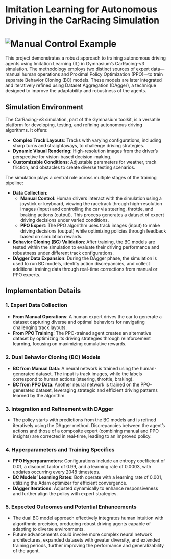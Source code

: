 # Imitation Learning for Autonomous Driving in the CarRacing Simulation

# ![Manual Control Example](images/bc.gif)


This project demonstrates a robust approach to training autonomous driving agents using Imitation Learning (IL) in Gymnasium’s CarRacing-v3 simulation. The methodology employs two distinct sources of expert data—manual human operations and Proximal Policy Optimization (PPO)—to train separate Behavior Cloning (BC) models. These models are later integrated and iteratively refined using Dataset Aggregation (DAgger), a technique designed to improve the adaptability and robustness of the agents.

## Simulation Environment

The CarRacing-v3 simulation, part of the Gymnasium toolkit, is a versatile platform for developing, testing, and refining autonomous driving algorithms. It offers:
- **Complex Track Layouts**: Tracks with varying configurations, including sharp turns and straightaways, to challenge driving strategies.
- **Dynamic Visual Rendering**: High-resolution images from the driver’s perspective for vision-based decision-making.
- **Customizable Conditions**: Adjustable parameters for weather, track friction, and obstacles to create diverse testing scenarios.

The simulation plays a central role across multiple stages of the training pipeline:
- **Data Collection**:
  - **Manual Control**: Human drivers interact with the simulation using a joystick or keyboard, viewing the racetrack through high-resolution images (input) and controlling the car via steering, throttle, and braking actions (output). This process generates a dataset of expert driving decisions under varied conditions.
  - **PPO Expert**: The PPO algorithm uses track images (input) to make driving decisions (output) while optimizing policies through feedback based on simulation rewards.
- **Behavior Cloning (BC) Validation**: After training, the BC models are tested within the simulation to evaluate their driving performance and robustness under different track configurations.
- **DAgger Data Expansion**: During the DAgger phase, the simulation is used to run BC models, identify action discrepancies, and collect additional training data through real-time corrections from manual or PPO experts.



## Implementation Details

### 1. Expert Data Collection
- **From Manual Operations**: A human expert drives the car to generate a dataset capturing diverse and optimal behaviors for navigating challenging track layouts.
- **From PPO Training**: The PPO-trained agent creates an alternative dataset by optimizing its driving strategies through reinforcement learning, focusing on maximizing cumulative rewards.

### 2. Dual Behavior Cloning (BC) Models
- **BC from Manual Data**: A neural network is trained using the human-generated dataset. The input is track images, while the labels correspond to human actions (steering, throttle, braking).
- **BC from PPO Data**: Another neural network is trained on the PPO-generated dataset, leveraging strategic and efficient driving patterns learned by the algorithm.

### 3. Integration and Refinement with DAgger
- The policy starts with predictions from the BC models and is refined iteratively using the DAgger method. Discrepancies between the agent’s actions and those of a composite expert (combining manual and PPO insights) are corrected in real-time, leading to an improved policy.

### 4. Hyperparameters and Training Specifics
- **PPO Hyperparameters**: Configurations include an entropy coefficient of 0.01, a discount factor of 0.99, and a learning rate of 0.0003, with updates occurring every 2048 timesteps.
- **BC Models’ Learning Rates**: Both operate with a learning rate of 0.001, utilizing the Adam optimizer for efficient convergence.
- **DAgger Iterations**: Adjusted dynamically to enhance responsiveness and further align the policy with expert strategies.

### 5. Expected Outcomes and Potential Enhancements
- The dual BC model approach effectively integrates human intuition with algorithmic precision, producing robust driving agents capable of adapting to diverse environments.
- Future advancements could involve more complex neural network architectures, expanded datasets with greater diversity, and extended training periods, further improving the performance and generalizability of the agent.


